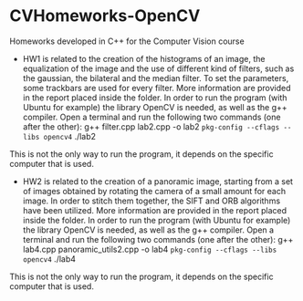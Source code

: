 # CVHomeworks-OpenCV
Homeworks developed in C++ for the Computer Vision course

- HW1 is related to the creation of the histograms of an image, the equalization of the image and the use of different kind of filters, such as the gaussian, the bilateral and the median filter.
To set the parameters, some trackbars are used for every filter. More information are provided in the report placed inside the folder.
In order to run the program (with Ubuntu for example) the library OpenCV is needed, as well as the g++ compiler.
Open a terminal and run the following two commands (one after the other):
g++ filter.cpp lab2.cpp -o lab2 `pkg-config --cflags --libs opencv4`
./lab2

This is not the only way to run the program, it depends on the specific computer that is used.

- HW2 is related to the creation of a panoramic image, starting from a set of images obtained by rotating the camera of a small amount for each image. In order to stitch them together, the SIFT 
and ORB algorithms have been utilized. More information are provided in the report placed inside the folder.
In order to run the program (with Ubuntu for example) the library OpenCV is needed, as well as the g++ compiler.
Open a terminal and run the following two commands (one after the other):
g++ lab4.cpp panoramic_utils2.cpp -o lab4 `pkg-config --cflags --libs opencv4`
./lab4

This is not the only way to run the program, it depends on the specific computer that is used.
